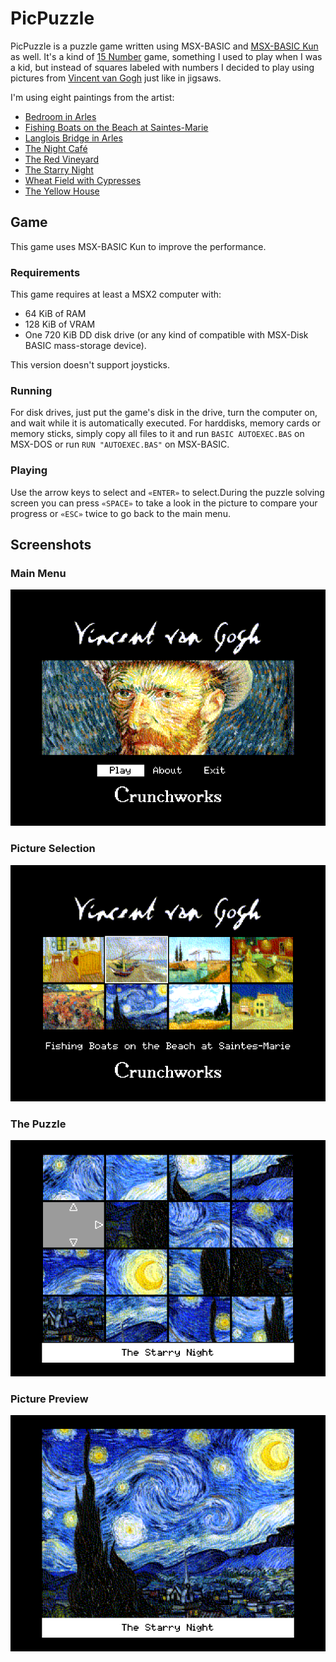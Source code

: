 PicPuzzle
=========

PicPuzzle is a puzzle game written using MSX-BASIC and
[MSX-BASIC Kun](https://www.generation-msx.nl/software/ascii-corporation/msx-basic-kun/721/)
as well. It's a kind of [15 Number](https://en.wikipedia.org/wiki/15_Puzzle)
game, something I used to play when I was a kid, but instead of squares
labeled with numbers I decided to play using pictures from
[Vincent van Gogh](https://en.wikipedia.org/wiki/Vincent_van_Gogh)
just like in jigsaws.

I'm using eight paintings from the artist:

- [Bedroom in Arles](https://en.wikipedia.org/wiki/Bedroom_in_Arles)
- [Fishing Boats on the Beach at Saintes-Marie](https://en.wikipedia.org/wiki/Saintes-Maries_(Van_Gogh_series))
- [Langlois Bridge in Arles](https://en.wikipedia.org/wiki/Langlois_Bridge_at_Arles)
- [The Night Café](https://en.wikipedia.org/wiki/The_Night_Caf%C3%A9)
- [The Red Vineyard](https://en.wikipedia.org/wiki/The_Red_Vineyard)
- [The Starry Night](https://en.wikipedia.org/wiki/The_Starry_Night)
- [Wheat Field with Cypresses](https://en.wikipedia.org/wiki/Wheat_Field_with_Cypresses)
- [The Yellow House](https://en.wikipedia.org/wiki/The_Yellow_House)

Game
----
This game uses MSX-BASIC Kun to improve the performance.

### Requirements
This game requires at least a MSX2 computer with:
- 64 KiB of RAM
- 128 KiB of VRAM
- One 720 KiB DD disk drive (or any kind of compatible with MSX-Disk BASIC
  mass-storage device).

This version doesn't support joysticks.

### Running
For disk drives, just put the game's disk in the drive, turn the computer
on, and wait while it is automatically executed. For harddisks, memory
cards or memory sticks, simply copy all files to it and run
`BASIC AUTOEXEC.BAS` on MSX-DOS or run `RUN "AUTOEXEC.BAS"` on MSX-BASIC. 

### Playing
Use the arrow keys to select and `«ENTER»` to select.During the puzzle
solving screen you can press `«SPACE»` to take a look in the picture to
compare your progress or `«ESC»` twice to go back to the main menu.

Screenshots
-----------

### Main Menu
![](img/main_menu.png)

### Picture Selection
![](img/picture_select.png)

### The Puzzle
![](img/game_puzzle.png)

### Picture Preview
![](img/game_preview.png)

